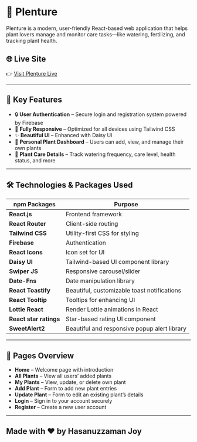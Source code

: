 # 🌿 Plenture

Plenture is a modern, user-friendly React-based web application that helps plant lovers manage and monitor care tasks—like watering, fertilizing, and tracking plant health.

## 🌐 Live Site
👉 [Visit Plenture Live](https://plenture-tree.web.app/) 

---

## 🚀 Key Features

- 🔒 **User Authentication** –  Secure login and registration system powered by Firebase
- 📱 **Fully Responsive** – Optimized for all devices using Tailwind CSS
- ✨ **Beautiful UI** – Enhanced with Daisy UI
- 🌱 **Personal Plant Dashboard** – Users can add, view, and manage their own plants
- 🧾 **Plant Care Details** – Track watering frequency, care level, health status, and more

---

## 🛠️ Technologies & Packages Used

| npm Packages          | Purpose                                      |
|---------------------------|----------------------------------------------|
| **React.js**              | Frontend framework                           |
| **React Router**          | Client-side routing                          |
| **Tailwind CSS**          | Utility-first CSS for styling                |
| **Firebase**              | Authentication                               |
| **React Icons**           | Icon set for UI                              |
| **Daisy UI**              | Tailwind-based UI component library          |
| **Swiper JS**             | Responsive carousel/slider                   |
| **Date-Fns**              | Date manipulation library                    |
| **React Toastify**        | Beautiful, customizable toast notifications  |
| **React Tooltip**         | Tooltips for enhancing UI                    |
| **Lottie React**          | Render Lottie animations in React            |
| **React star ratings**    | Star-based rating UI component               |
| **SweetAlert2**           | Beautiful and responsive popup alert library |

---

## 📄 Pages Overview

- **Home** – Welcome page with introduction
- **All Plants** – View all users’ added plants
- **My Plants** – View, update, or delete own plant
- **Add Plant** – Form to add new plant entries
- **Update Plant** – Form to edit an existing plant’s details
- **Login** –  Sign in to your account securely
- **Register** – Create a new user account

---

## Made with ❤️ by Hasanuzzaman Joy
